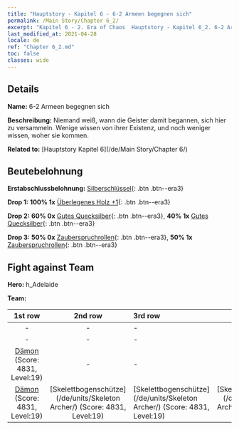 ```yaml
---
title: "Hauptstory - Kapitel 6 - 6-2 Armeen begegnen sich"
permalink: /Main Story/Chapter 6_2/
excerpt: "Kapitel 6 - 2. Era of Chaos  Hauptstory - Kapitel 6_2. 6-2 Armeen begegnen sich"
last_modified_at: 2021-04-28
locale: de
ref: "Chapter 6_2.md"
toc: false
classes: wide
---
```


## Details

 **Name:** 6-2 Armeen begegnen sich

 **Beschreibung:** Niemand weiß, wann die Geister damit begannen, sich hier zu versammeln. Wenige wissen von ihrer Existenz, und noch weniger wissen, woher sie kommen.

 **Related to:** [Hauptstory Kapitel 6](/de/Main Story/Chapter 6/)

## Beutebelohnung

 **Erstabschlussbelohnung:** [Silberschlüssel](/ItemsDE/con_693/){: .btn .btn--era3}

 **Drop 1:** **100% 1x** [Überlegenes Holz +1](/ItemsDE/mat_20/){: .btn .btn--era3}

 **Drop 2:** **60% 0x** [Gutes Quecksilber](/ItemsDE/mat_14/){: .btn .btn--era3}, **40% 1x** [Gutes Quecksilber](/ItemsDE/mat_14/){: .btn .btn--era3}

 **Drop 3:** **50% 0x** [Zauberspruchrollen](/ItemsDE/con_694/){: .btn .btn--era3}, **50% 1x** [Zauberspruchrollen](/ItemsDE/con_694/){: .btn .btn--era3}


## Fight against Team
 **Hero:** h_Adelaide

 **Team:**


  | 1st row | 2nd row | 3rd row | 4th row |
  |:----:|:----:|:----|:----:|
  | - | - | - | - |
  | - | - | - | - |
  | [Dämon](/de/units/Demon/) (Score: 4831, Level:19)  | - | - | - |
  | [Dämon](/de/units/Demon/) (Score: 4831, Level:19)  | [Skelettbogenschütze](/de/units/Skeleton Archer/) (Score: 4831, Level:19)  | [Skelettbogenschütze](/de/units/Skeleton Archer/) (Score: 4831, Level:19)  | [Skelettbogenschütze](/de/units/Skeleton Archer/) (Score: 4831, Level:19)  |


